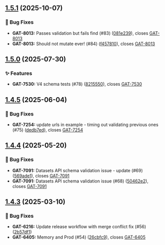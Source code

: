 ## [1.5.1](https://github.com/HDRUK/traser/compare/v1.5.0...v1.5.1) (2025-10-07)

### 🐛 Bug Fixes

* **GAT-8013:** Passes validation but fails find (#83) ([081e239](https://github.com/HDRUK/traser/commit/081e2396c520a3de983421ac139b1b1c3bcfe1b8)), closes [GAT-8013](GAT-8013)
* **GAT-8013:** Should not mutate ever! (#84) ([f457810](https://github.com/HDRUK/traser/commit/f457810b4b1c8e968c21befa403284b8f444edea)), closes [GAT-8013](GAT-8013)

## [1.5.0](https://github.com/HDRUK/traser/compare/v1.4.5...v1.5.0) (2025-07-30)

### ✨ Features

* **GAT-7530:** V4 schema tests (#78) ([8215550](https://github.com/HDRUK/traser/commit/82155502f37df94605f59280bcaa84c11849e29e)), closes [GAT-7530](GAT-7530)

## [1.4.5](https://github.com/HDRUK/traser/compare/v1.4.4...v1.4.5) (2025-06-04)

### 🐛 Bug Fixes

* **GAT-7254:** update urls in example - timing out validating previous ones (#75) ([dedb7ed](https://github.com/HDRUK/traser/commit/dedb7ed490cd8baa802bac3051a2a87bd7309b5b)), closes [GAT-7254](GAT-7254)

## [1.4.4](https://github.com/HDRUK/traser/compare/v1.4.3...v1.4.4) (2025-05-20)

### 🐛 Bug Fixes

* **GAT-7091:** Datasets API schema validation issue - update (#69) ([569ade1](https://github.com/HDRUK/traser/commit/569ade1dc95bc5cc4c1382e95e77872ad1a27bfd)), closes [GAT-7091](GAT-7091)
* **GAT-7091:** Datasets API schema validation issue (#68) ([50462e2](https://github.com/HDRUK/traser/commit/50462e2ac72d911f5d0ad644fb8fc4a50de99929)), closes [GAT-7091](GAT-7091)

## [1.4.3](https://github.com/HDRUK/traser/compare/v1.4.2...v1.4.3) (2025-03-10)

### 🐛 Bug Fixes

* **GAT-6216:** Update release workflow with merge conflict fix (#56) ([2b57df1](https://github.com/HDRUK/traser/commit/2b57df186b140e97e34596e608cc3f05424fd503))
* **GAT-6405:** Memory and Prod (#54) ([26cbfc9](https://github.com/HDRUK/traser/commit/26cbfc93895a91f4be39b80fbb541bd01d85914a)), closes [GAT-6405](GAT-6405)
